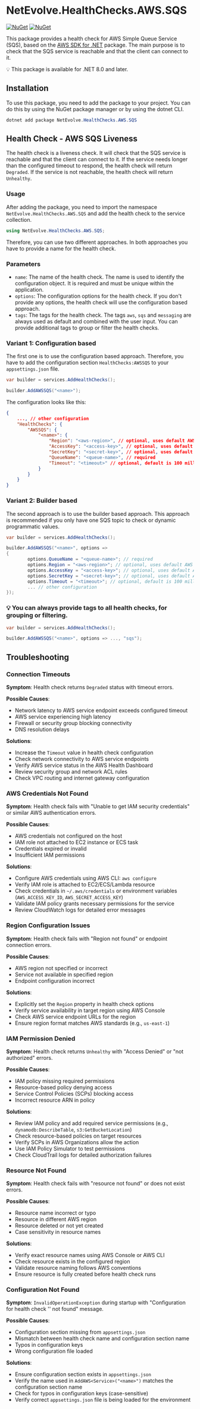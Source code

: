 # NetEvolve.HealthChecks.AWS.SQS

[![NuGet](https://img.shields.io/nuget/v/NetEvolve.HealthChecks.AWS.SQS?logo=nuget)](https://www.nuget.org/packages/NetEvolve.HealthChecks.AWS.SQS/)
[![NuGet](https://img.shields.io/nuget/dt/NetEvolve.HealthChecks.AWS.SQS?logo=nuget)](https://www.nuget.org/packages/NetEvolve.HealthChecks.AWS.SQS/)

This package provides a health check for AWS Simple Queue Service (SQS), based on the [AWS SDK for .NET](https://www.nuget.org/packages/AWSSDK.SQS/) package.
The main purpose is to check that the SQS service is reachable and that the client can connect to it.

:bulb: This package is available for .NET 8.0 and later.

## Installation
To use this package, you need to add the package to your project. You can do this by using the NuGet package manager or by using the dotnet CLI.
```powershell
dotnet add package NetEvolve.HealthChecks.AWS.SQS
```

## Health Check - AWS SQS Liveness
The health check is a liveness check. It will check that the SQS service is reachable and that the client can connect to it.
If the service needs longer than the configured timeout to respond, the health check will return `Degraded`.
If the service is not reachable, the health check will return `Unhealthy`.

### Usage
After adding the package, you need to import the namespace `NetEvolve.HealthChecks.AWS.SQS` and add the health check to the service collection.
```csharp
using NetEvolve.HealthChecks.AWS.SQS;
```
Therefore, you can use two different approaches. In both approaches you have to provide a name for the health check.

### Parameters
- `name`: The name of the health check. The name is used to identify the configuration object. It is required and must be unique within the application.
- `options`: The configuration options for the health check. If you don't provide any options, the health check will use the configuration based approach.
- `tags`: The tags for the health check. The tags `aws`, `sqs` and `messaging` are always used as default and combined with the user input. You can provide additional tags to group or filter the health checks.

### Variant 1: Configuration based
The first one is to use the configuration based approach. Therefore, you have to add the configuration section `HealthChecks:AWSSQS` to your `appsettings.json` file.
```csharp
var builder = services.AddHealthChecks();

builder.AddAWSSQS("<name>");
```

The configuration looks like this:
```json
{
    ..., // other configuration
    "HealthChecks": {
        "AWSSQS": {
            "<name>": {
                "Region": "<aws-region>", // optional, uses default AWS region if not specified
                "AccessKey": "<access-key>", // optional, uses default AWS credentials if not specified
                "SecretKey": "<secret-key>", // optional, uses default AWS credentials if not specified
                "QueueName": "<queue-name>", // required
                "Timeout": "<timeout>" // optional, default is 100 milliseconds
            }
        }
    }
}
```

### Variant 2: Builder based
The second approach is to use the builder based approach. This approach is recommended if you only have one SQS topic to check or dynamic programmatic values.
```csharp
var builder = services.AddHealthChecks();

builder.AddAWSSQS("<name>", options =>
{
        options.QueueName = "<queue-name>"; // required
        options.Region = "<aws-region>"; // optional, uses default AWS region if not specified
        options.AccessKey = "<access-key>"; // optional, uses default AWS credentials if not specified
        options.SecretKey = "<secret-key>"; // optional, uses default AWS credentials if not specified
        options.Timeout = "<timeout>"; // optional, default is 100 milliseconds
        ... // other configuration
});
```

### :bulb: You can always provide tags to all health checks, for grouping or filtering.

```csharp
var builder = services.AddHealthChecks();

builder.AddAWSSQS("<name>", options => ..., "sqs");
```

## Troubleshooting

### Connection Timeouts

**Symptom**: Health check returns `Degraded` status with timeout errors.

**Possible Causes**:
- Network latency to AWS service endpoint exceeds configured timeout
- AWS service experiencing high latency
- Firewall or security group blocking connectivity
- DNS resolution delays

**Solutions**:
- Increase the `Timeout` value in health check configuration
- Check network connectivity to AWS service endpoints
- Verify AWS service status in the AWS Health Dashboard
- Review security group and network ACL rules
- Check VPC routing and internet gateway configuration

### AWS Credentials Not Found

**Symptom**: Health check fails with "Unable to get IAM security credentials" or similar AWS authentication errors.

**Possible Causes**:
- AWS credentials not configured on the host
- IAM role not attached to EC2 instance or ECS task
- Credentials expired or invalid
- Insufficient IAM permissions

**Solutions**:
- Configure AWS credentials using AWS CLI: `aws configure`
- Verify IAM role is attached to EC2/ECS/Lambda resource
- Check credentials in `~/.aws/credentials` or environment variables (`AWS_ACCESS_KEY_ID`, `AWS_SECRET_ACCESS_KEY`)
- Validate IAM policy grants necessary permissions for the service
- Review CloudWatch logs for detailed error messages

### Region Configuration Issues

**Symptom**: Health check fails with "Region not found" or endpoint connection errors.

**Possible Causes**:
- AWS region not specified or incorrect
- Service not available in specified region
- Endpoint configuration incorrect

**Solutions**:
- Explicitly set the `Region` property in health check options
- Verify service availability in target region using AWS Console
- Check AWS service endpoint URLs for the region
- Ensure region format matches AWS standards (e.g., `us-east-1`)

### IAM Permission Denied

**Symptom**: Health check returns `Unhealthy` with "Access Denied" or "not authorized" errors.

**Possible Causes**:
- IAM policy missing required permissions
- Resource-based policy denying access
- Service Control Policies (SCPs) blocking access
- Incorrect resource ARN in policy

**Solutions**:
- Review IAM policy and add required service permissions (e.g., `dynamodb:DescribeTable`, `s3:GetBucketLocation`)
- Check resource-based policies on target resources
- Verify SCPs in AWS Organizations allow the action
- Use IAM Policy Simulator to test permissions
- Check CloudTrail logs for detailed authorization failures

### Resource Not Found

**Symptom**: Health check fails with "resource not found" or does not exist errors.

**Possible Causes**:
- Resource name incorrect or typo
- Resource in different AWS region
- Resource deleted or not yet created
- Case sensitivity in resource names

**Solutions**:
- Verify exact resource names using AWS Console or AWS CLI
- Check resource exists in the configured region
- Validate resource naming follows AWS conventions
- Ensure resource is fully created before health check runs

### Configuration Not Found

**Symptom**: `InvalidOperationException` during startup with "Configuration for health check '<name>' not found" message.

**Possible Causes**:
- Configuration section missing from `appsettings.json`
- Mismatch between health check name and configuration section name
- Typos in configuration keys
- Wrong configuration file loaded

**Solutions**:
- Ensure configuration section exists in `appsettings.json`
- Verify the name used in `AddAWS<Service>("<name>")` matches the configuration section name
- Check for typos in configuration keys (case-sensitive)
- Verify correct `appsettings.json` file is being loaded for the environment

